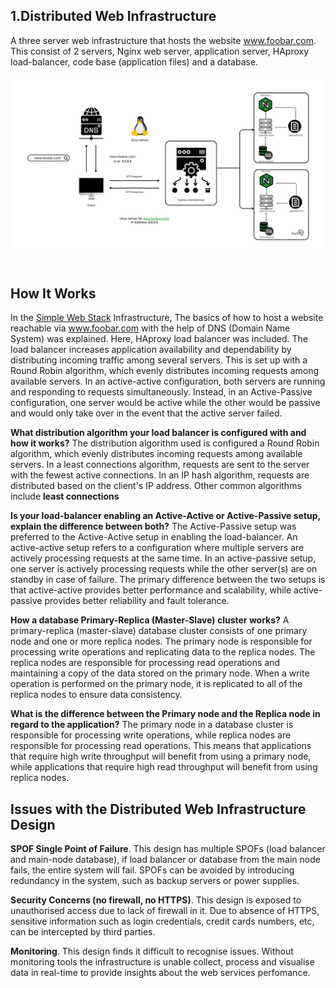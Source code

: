 ## 1.Distributed Web Infrastructure
A three server web infrastructure that hosts the website www.foobar.com. This consist of 2 servers, Nginx web server, application server, HAproxy load-balancer, code base (application files) and a database.
<br><br>![Distributed Web Infrastructure](../images/distributed_web_infrastructure.png)<br><br>

## How It Works

In the [Simple Web Stack](https://github.com/baydre/alx-system_engineering-devops/blob/master/0x09-web_infrastructure_design/concepts/0-simple_web_stack.md) Infrastructure, The basics of how to host a website reachable via www.foobar.com with the help of DNS (Domain Name System) was explained. Here, HAproxy load balancer was included. The load balancer increases application availability and dependability by distributing incoming traffic among several servers.
This is set up with a Round Robin algorithm, which evenly distributes incoming requests among available servers.
In an active-active configuration, both servers are running and responding to requests simultaneously. Instead, in an Active-Passive configuration, one server would be active while the other would be passive and would only take over in the event that the active server failed.

**What distribution algorithm your load balancer is configured with and how it works?** The distribution algorithm used is configured a Round Robin algorithm, which evenly distributes incoming requests among available servers. In a least connections algorithm, requests are sent to the server with the fewest active connections. In an IP hash algorithm, requests are distributed based on the client's IP address. Other common algorithms include **least connections**

**Is your load-balancer enabling an Active-Active or Active-Passive setup, explain the difference between both?** The Active-Passive setup was preferred to the Active-Active setup in enabling the load-balancer. An active-active setup refers to a configuration where multiple servers are actively processing requests at the same time. In an active-passive setup, one server is actively processing requests while the other server(s) are on standby in case of failure. The primary difference between the two setups is that active-active provides better performance and scalability, while active-passive provides better reliability and fault tolerance.

**How a database Primary-Replica (Master-Slave) cluster works?** A primary-replica (master-slave) database cluster consists of one primary node and one or more replica nodes. The primary node is responsible for processing write operations and replicating data to the replica nodes. The replica nodes are responsible for processing read operations and maintaining a copy of the data stored on the primary node. When a write operation is performed on the primary node, it is replicated to all of the replica nodes to ensure data consistency.

**What is the difference between the Primary node and the Replica node in regard to the application?** The primary node in a database cluster is responsible for processing write operations, while replica nodes are responsible for processing read operations. This means that applications that require high write throughput will benefit from using a primary node, while applications that require high read throughput will benefit from using replica nodes.

## Issues with the Distributed Web Infrastructure Design
**SPOF Single Point of Failure**. This design has multiple SPOFs (load balancer and main-node database), if load balancer or database from the main node fails, the entire system will fail. SPOFs can be avoided by introducing redundancy in the system, such as backup servers or power supplies.

**Security Concerns (no firewall, no HTTPS)**. This design is exposed to unauthorised access due to lack of firewall in it. Due to absence of HTTPS, sensitive information such as login credentials, credit cards numbers, etc, can be intercepted by third parties.

**Monitoring**. This design finds it difficult to recognise issues. Without monitoring tools the infrastructure is unable collect, process and visualise data in real-time to provide insights about the web services perfomance.